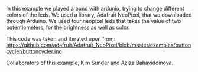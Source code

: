 In this example we played around with ardunio, trying to change different colors of the leds. 
We used a library, Adafruit NeoPixel, that we downloaded through Arduino.
We used four neopixel leds that takes the value of two potentiometers, for the brightness as well as color. 


This code was taken and iterated upon from: 
https://github.com/adafruit/Adafruit_NeoPixel/blob/master/examples/buttoncycler/buttoncycler.ino

Collaborators of this example, Kim Sunder and Aziza Bahaviddinova.
